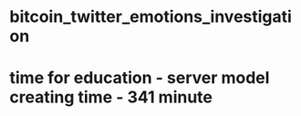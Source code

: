 # bitcoin_twitter_emotions_investigation
# time for education - server model creating time - 341 minute 
